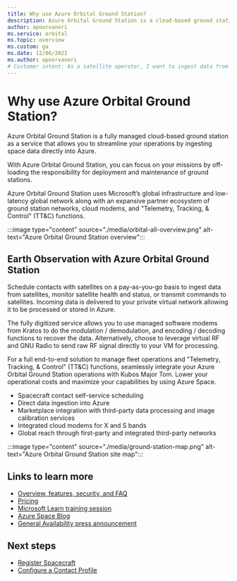 ```yaml
---
title: Why use Azure Orbital Ground Station?
description: Azure Orbital Ground Station is a cloud-based ground station as a service that allows you to streamline your operations by ingesting space data directly into Azure.
author: apoorvanori
ms.service: orbital
ms.topic: overview
ms.custom: ga
ms.date: 12/06/2022
ms.author: apoorvanori
# Customer intent: As a satellite operator, I want to ingest data from my satellite into Azure.
---
```


# Why use Azure Orbital Ground Station?

Azure Orbital Ground Station is a fully managed cloud-based ground station as a service that allows you to streamline your operations by ingesting space data directly into Azure. 

With Azure Orbital Ground Station, you can focus on your missions by off-loading the responsibility for deployment and maintenance of ground stations. 

Azure Orbital Ground Station uses Microsoft’s global infrastructure and low-latency global network along with an expansive partner ecosystem of ground station networks, cloud modems, and "Telemetry, Tracking, & Control" (TT&C) functions.

:::image type="content" source="./media/orbital-all-overview.png" alt-text="Azure Orbital Ground Station overview":::

## Earth Observation with Azure Orbital Ground Station

Schedule contacts with satellites on a pay-as-you-go basis to ingest data from satellites, monitor satellite health and status, or transmit commands to satellites. Incoming data is delivered to your private virtual network allowing it to be processed or stored in Azure.
   
The fully digitized service allows you to use managed software modems from Kratos to do the modulation / demodulation, and encoding / decoding functions to recover the data. Alternatively, choose to leverage virtual RF and GNU Radio to send raw RF signal directly to your VM for processing.

For a full end-to-end solution to manage fleet operations and "Telemetry, Tracking, & Control" (TT&C) functions, seamlessly integrate your Azure Orbital Ground Station operations with Kubos Major Tom. Lower your operational costs and maximize your capabilities by using Azure Space.

   * Spacecraft contact self-service scheduling
   * Direct data ingestion into Azure
   * Marketplace integration with third-party data processing and image calibration services
   * Integrated cloud modems for X and S bands
   * Global reach through first-party and integrated third-party networks

:::image type="content" source="./media/ground-station-map.png" alt-text="Azure Orbital Ground Station site map":::

## Links to learn more
- [Overview, features, security, and FAQ](https://azure.microsoft.com/products/orbital/#layout-container-uid189e)
- [Pricing](https://azure.microsoft.com/pricing/details/orbital/)
- [Microsoft Learn training session](https://learn.microsoft.com/training/modules/introduction-to-ground-station/)
- [Azure Space Blog](https://techcommunity.microsoft.com/t5/azure-space-blog/bg-p/AzureSpaceBlog)
- [General Availability press announcement](https://azure.microsoft.com/blog/new-azure-space-products-enable-digital-resiliency-and-empower-the-industry/)

## Next steps

- [Register Spacecraft](register-spacecraft.md)
- [Configure a Contact Profile](contact-profile.md)
